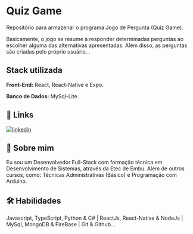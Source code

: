 
# Quiz Game

Repositório para armazenar o programa Jogo de Pergunta (Quiz Game).

Basicamente, o jogo se resume à responder determinadas perguntas ao escolher alguma das alternativas apresentadas. Além disso, as perguntas são criadas pelo próprio usuário...

## Stack utilizada

**Front-End:** React, React-Native e Expo.

**Banco de Dados:** MySql-Lite.

## 🔗 Links
[![linkedin](https://img.shields.io/badge/linkedin-0A66C2?style=for-the-badge&logo=linkedin&logoColor=white)](https://www.linkedin.com/in/jhonnysantosvm/)

## 🚀 Sobre mim
Eu sou um Desenvolvedor Full-Stack com formação técnica em Desenvolvimento de Sistemas, através da Etec de Embu. Além de outros cursos, como: Técnicas Administrativas (Básico) e Programação com Arduino.

## 🛠 Habilidades
Javascript, TypeScript, Python & C# | ReactJs, React-Native & NodeJs | MySql, MongoDB & FireBase | Git & Github...
